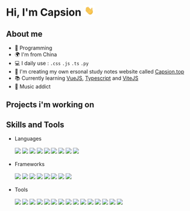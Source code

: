 <h1>Hi, I'm Capsion <img width="30px" src="https://github.com/MrAnyx/MrAnyx/blob/master/assets/hand.gif"></h1>

## About me
- :blue_heart: Programming
- :earth_africa: I'm from China
- :computer: I daily use :  `.css` `.js` `.ts` `.py`
- :love_you_gesture: I'm creating my own ersonal study notes website called [Capsion.top](https://capsion.top)
- :books: Currently learning [VueJS](https://v3.vuejs.org/), [Typescript](https://www.typescriptlang.org/) and [ViteJS](https://vitejs.dev/)
- :musical_note: Music addict

## Projects i'm working on



## Skills and Tools
<ul>
<li>Languages</li>
</br>
<img src="https://img.shields.io/badge/Markdown-000000?style=flat&logo=markdown&logoColor=white">
<img src="https://img.shields.io/badge/JavaScript-F7DF1E?style=flat&logo=javascript&logoColor=white">
<img src="https://img.shields.io/badge/HTML-E34F26?style=flat&logo=html5&logoColor=white">
<img src="https://img.shields.io/badge/pug-A86454?style=flat&logo=pug&logoColor=white">
<img src="https://img.shields.io/badge/CSS-1572B6?style=flat&logo=css3&logoColor=white">
<img src="https://img.shields.io/badge/stylus-5294E2?style=flat&logo=stylus&logoColor=white">
<img src="https://img.shields.io/badge/Json-000000?style=flat&logo=json&logoColor=white">
<img src="https://img.shields.io/badge/Python-3776AB?style=flat&logo=python&logoColor=white">
<img src="https://img.shields.io/badge/NodeJS-339933?style=flat&logo=node.js&logoColor=white">

</br>
</br>

<li>Frameworks</li>
</br>
<img src="https://img.shields.io/badge/VueJS-4FC08D?style=flat&logo=vue.js&logoColor=white">
<img src="https://img.shields.io/badge/uniapp-07C160?style=flat&logo=WeChat&logoColor=white">
<img src="https://img.shields.io/badge/Electron-47848F?style=flat&logo=electron&logoColor=white">
<img src="https://img.shields.io/badge/vite-646CFF?style=flat&logo=vite&logoColor=white">
<img src="https://img.shields.io/badge/webpack-8DD6F9?style=flat&logo=webpack&logoColor=white">
<img src="https://img.shields.io/badge/rollup-EC4A3F?style=flat&logo=rollup.js&logoColor=white">
<img src="https://img.shields.io/badge/JQuery-0769AD?style=flat&logo=jquery&logoColor=white">
<img src="https://img.shields.io/badge/GraphQL-E10098?style=flat&logo=graphql&logoColor=white">

</br>
</br>

<li>Tools</li>
</br>
<img src="https://img.shields.io/badge/NGINX-009639?style=flat&logo=NGINX&logoColor=white">
<img src="https://img.shields.io/badge/Git-F05032?style=flat&logo=git&logoColor=white">
<img src="https://img.shields.io/badge/NPM-CB3837?style=flat&logo=npm&logoColor=white">
<img src="https://img.shields.io/badge/Sublime%20Text-FF9800?style=flat&logo=Sublime%20Text&logoColor=white">
<img src="https://img.shields.io/badge/PyCharm-green?style=flat&logo=PyCharm&logoColor=white">
<img src="https://img.shields.io/badge/Visual Studio Code-007ACC?style=flat&logo=visual-studio-code&logoColor=white">
<img src="https://img.shields.io/badge/docker-2496ED?style=flat&logo=Docker&logoColor=white">
<img src="https://img.shields.io/badge/JenKins-D24939?style=flat&logo=Jenkins&logoColor=white">
<img src="https://img.shields.io/badge/CentOS-262577?style=flat&logo=CentOS&logoColor=white">
<img src="https://img.shields.io/badge/FileZilla-BF0000?style=flat&logo=filezilla&logoColor=white">
<img src="https://img.shields.io/badge/Photoshop-31A8FF?style=flat&logo=adobe-photoshop&logoColor=white">
<img src="https://img.shields.io/badge/MySQL-4479A1?style=flat&logo=MySQL&logoColor=white">
<img src="https://img.shields.io/badge/MongoDB-47A248?style=flat&logo=MongoDB&logoColor=white">
<img src="https://img.shields.io/badge/MariaDB-003545?style=flat&logo=mariadb&logoColor=white">
<img src="https://img.shields.io/badge/Swagger-85EA2D?style=flat&logo=Swagger&logoColor=white">

</br>
</br>
</ul>

